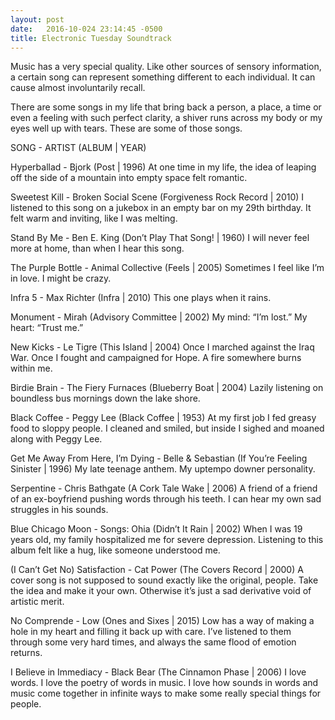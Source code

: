 ```yaml
---
layout: post
date:   2016-10-024 23:14:45 -0500
title: Electronic Tuesday Soundtrack
---
```


Music has a very special quality. Like other sources of sensory information, a certain song can represent something different to each individual.  It can cause almost involuntarily recall.

There are some songs in my life that bring back a person, a place, a time or even a feeling with such perfect clarity, a shiver runs across my body or my eyes well up with tears.  These are some of those songs.

SONG - ARTIST 
(ALBUM | YEAR)

Hyperballad - Bjork 
(Post | 1996)
At one time in my life, the idea of leaping off the side of a mountain into empty space felt romantic.

Sweetest Kill - Broken Social Scene 
(Forgiveness Rock Record | 2010)
I listened to this song on a jukebox in an empty bar on my 29th birthday.  It felt warm and inviting, like I was melting.

Stand By Me - Ben E. King
(Don’t Play That Song! | 1960)
I will never feel more at home, than when I hear this song.

The Purple Bottle - Animal Collective
(Feels | 2005)
Sometimes I feel like I’m in love.  I might be crazy.

Infra 5 - Max Richter
(Infra | 2010)
This one plays when it rains.

Monument - Mirah
(Advisory Committee | 2002)
My mind: “I’m lost.”
My heart: “Trust me.”

New Kicks - Le Tigre
(This Island | 2004)
Once I marched against the Iraq War.  Once I fought and campaigned for Hope.  A fire somewhere burns within me.

Birdie Brain - The Fiery Furnaces
(Blueberry Boat | 2004)
Lazily listening on boundless bus mornings down the lake shore.

Black Coffee - Peggy Lee
(Black Coffee | 1953)
At my first job I fed greasy food to sloppy people. I cleaned and smiled, but inside I sighed and moaned along with Peggy Lee.

Get Me Away From Here, I’m Dying - Belle & Sebastian
(If You’re Feeling Sinister | 1996)
My late teenage anthem.  My uptempo downer personality.

Serpentine - Chris Bathgate
(A Cork Tale Wake | 2006)
A friend of a friend of an ex-boyfriend pushing words through his teeth. I can hear my own sad struggles in his sounds.

Blue Chicago Moon - Songs: Ohia
(Didn’t It Rain | 2002)
When I was 19 years old, my family hospitalized me for severe depression. Listening to this album felt like a hug, like someone understood me.

(I Can’t Get No) Satisfaction - Cat Power
(The Covers Record | 2000)
<rant>A cover song is not supposed to sound exactly like the original, people. Take the idea and make it your own. Otherwise it’s just a sad derivative void of artistic merit.</rant>

No Comprende - Low
(Ones and Sixes | 2015)
Low has a way of making a hole in my heart and filling it back up with care.  I’ve listened to them through some very hard times, and always the same flood of emotion returns.

I Believe in Immediacy - Black Bear
(The Cinnamon Phase | 2006)
I love words.  I love the poetry of words in music.  I love how sounds in words and music come together in infinite ways to make some really special things for people.
